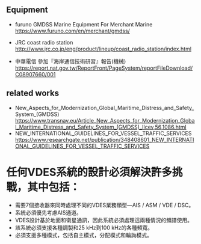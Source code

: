 ## Equipment
- furuno GMDSS Marine Equipment For Merchant Marine
<https://www.furuno.com/en/merchant/gmdss/>
- JRC coast radio station
<http://www.jrc.co.jp/eng/product/lineup/coast_radio_station/index.html>

- 中華電信 參加『海岸通信技術研習』報告(機械)
<https://report.nat.gov.tw/ReportFront/PageSystem/reportFileDownload/C08907660/001>

## related works
- New_Aspects_for_Modernization_Global_Maritime_Distress_and_Safety_System_(GMDSS)
<https://www.transnav.eu/Article_New_Aspects_for_Modernization_Global_Maritime_Distress_and_Safety_System_(GMDSS)_Ilcev,56,1086.html>
- NEW_INTERNATIONAL_GUIDELINES_FOR_VESSEL_TRAFFIC_SERVICES
<https://www.researchgate.net/publication/348408601_NEW_INTERNATIONAL_GUIDELINES_FOR_VESSEL_TRAFFIC_SERVICES>

# 任何VDES系統的設計必須解決許多挑戰，其中包括：
- 需要7個接收器來同時處理不同的VDES業務類型—AIS / ASM / VDE / DSC。
- 系統必須優先考慮AIS通道。
- VDES設計基於地面和衛星通訊，因此系統必須處理這兩種情況的頻譜使用。
- 該系統必須支援各種調製和25 kHz到100 kHz的各種頻寬。
- 必須支援多種模式，包括自主模式，分配模式和輪詢模式。

